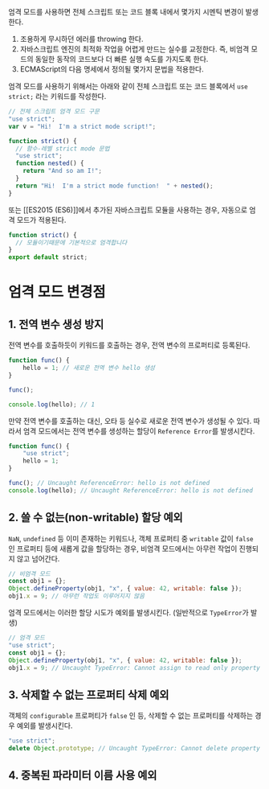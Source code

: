 엄격 모드를 사용하면 전체 스크립트 또는 코드 블록 내에서 몇가지 시멘틱 변경이 발생한다.

1. 조용하게 무시하던 에러를 throwing 한다.
2. 자바스크립트 엔진의 최적화 작업을 어렵게 만드는 실수를 교정한다. 즉, 비엄격 모드의 동일한 동작의 코드보다 더 빠른 실행 속도를 가지도록 한다.
3. ECMAScript의 다음 명세에서 정의될 몇가지 문법을 적용한다.

엄격 모드를 사용하기 위해서는 아래와 같이 전체 스크립트 또는 코드 블록에서 `use strict;` 라는 키워드를 작성한다.

```javascript
// 전체 스크립트 엄격 모드 구문
"use strict";
var v = "Hi!  I'm a strict mode script!";

function strict() {
  // 함수-레벨 strict mode 문법
  "use strict";
  function nested() {
    return "And so am I!";
  }
  return "Hi!  I'm a strict mode function!  " + nested();
}
```

또는 [[ES2015 (ES6)]]에서 추가된 자바스크립트 모듈을 사용하는 경우, 자동으로 엄격 모드가 적용된다.

```javascript
function strict() {
  // 모듈이기때문에 기본적으로 엄격합니다
}
export default strict;
```

# 엄격 모드 변경점

## 1. 전역 변수 생성 방지

전역 변수를 호출하듯이 키워드를 호출하는 경우, 전역 변수의 프로퍼티로 등록된다.

```javascript
function func() {
    hello = 1; // 새로운 전역 변수 hello 생성
}

func();

console.log(hello); // 1
```

만약 전역 변수를 호출하는 대신, 오타 등 실수로 새로운 전역 변수가 생성될 수 있다. 따라서 엄격 모드에서는 전역 변수를 생성하는 할당이 `Reference Error`를 발생시킨다.

```javascript
function func() {
    "use strict";
    hello = 1;
}

func(); // Uncaught ReferenceError: hello is not defined
console.log(hello); // Uncaught ReferenceError: hello is not defined
```

## 2. 쓸 수 없는(non-writable) 할당 예외

`NaN`, `undefined` 등 이미 존재하는 키워드나, 객체 프로퍼티 중 `writable` 값이 `false` 인 프로퍼티 등에 새롭게 값을 할당하는 경우, 비엄격 모드에서는 아무런 작업이 진행되지 않고 넘어간다.

```javascript
// 비엄격 모드
const obj1 = {};
Object.defineProperty(obj1, "x", { value: 42, writable: false });
obj1.x = 9; // 아무런 작업도 이루어지지 않음
```

엄격 모드에서는 이러한 할당 시도가 예외를 발생시킨다. (일반적으로 `TypeError`가 발생)

```javascript
// 엄격 모드
"use strict";
const obj1 = {};
Object.defineProperty(obj1, "x", { value: 42, writable: false });
obj1.x = 9; // Uncaught TypeError: Cannot assign to read only property 'x' of object
```

## 3. 삭제할 수 없는 프로퍼티 삭제 예외

객체의 `configurable` 프로퍼티가 `false` 인 등, 삭제할 수 없는 프로퍼티를 삭제하는 경우 예외를 발생시킨다.

```javascript
"use strict";
delete Object.prototype; // Uncaught TypeError: Cannot delete property 'prototype' of function Object()
```

## 4. 중복된 파라미터 이름 사용 예외



